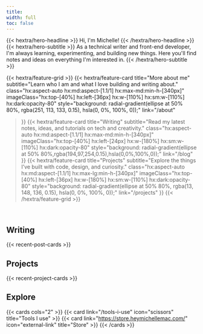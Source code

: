 ```yaml
---
title: 
width: full
toc: false
---
```


<div class="hx-mt-6 hx-mb-6">
{{< hextra/hero-headline >}}
  Hi, I'm Michelle!
{{< /hextra/hero-headline >}}
</div>

<div class="hx-mb-12">
{{< hextra/hero-subtitle >}}
As a technical writer and front-end developer, I'm always learning, experimenting, and building new things. Here you'll find notes and ideas on everything I'm interested in.
{{< /hextra/hero-subtitle >}}
</div>

<div class="hx-mt-6"></div>

{{< hextra/feature-grid >}}
  {{< hextra/feature-card
    title="More about me"
    subtitle="Learn who I am and what I love building and writing about."
    class="hx:aspect-auto hx:md:aspect-[1.1/1] hx:max-md:min-h-[340px]"
    imageClass="hx:top-[40%] hx:left-[36px] hx:w-[110%] hx:sm:w-[110%] hx:dark:opacity-80"
    style="background: radial-gradient(ellipse at 50% 80%, rgba(251, 113, 133, 0.15), hsla(0, 0%, 100%, 0));"
    link="/about"
  >}}
  {{< hextra/feature-card
    title="Writing"
    subtitle="Read my latest notes, ideas, and tutorials on tech and creativity."
    class="hx:aspect-auto hx:md:aspect-[1.1/1] hx:max-md:min-h-[340px]"
    imageClass="hx:top-[40%] hx:left-[24px] hx:w-[180%] hx:sm:w-[110%] hx:dark:opacity-80"
    style="background: radial-gradient(ellipse at 50% 80%,rgba(194,97,254,0.15),hsla(0,0%,100%,0));"
    link="/blog"
  >}}
  {{< hextra/feature-card
    title="Projects"
    subtitle="Explore the things I’ve built with code, design, and curiosity."
    class="hx:aspect-auto hx:md:aspect-[1.1/1] hx:max-lg:min-h-[340px]"
    imageClass="hx:top-[40%] hx:left-[36px] hx:w-[180%] hx:sm:w-[110%] hx:dark:opacity-80"
    style="background: radial-gradient(ellipse at 50% 80%, rgba(13, 148, 136, 0.15), hsla(0, 0%, 100%, 0));"
    link="/projects"
  >}}
{{< /hextra/feature-grid >}}

<br>

## Writing

{{< recent-post-cards >}}

## Projects

{{< recent-project-cards >}}

## Explore

{{< cards cols="2" >}}
  {{< card link="/tools-i-use" icon="scissors" title="Tools I use" >}}
  {{< card link="https://store.heymichellemac.com/" icon="external-link" title="Store" >}}
{{< /cards >}}

